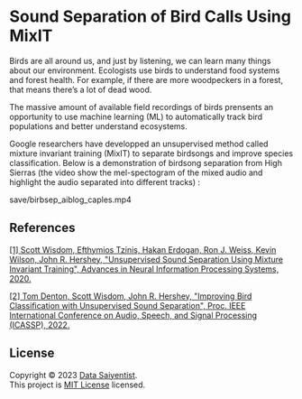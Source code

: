 # Sound Separation of Bird Calls Using MixIT

Birds are all around us, and just by listening, we can learn many things about our environment. Ecologists use birds to understand food systems and forest health. For example, if there are more woodpeckers in a forest, that means there’s a lot of dead wood. 

The massive amount of available field recordings of birds prensents an opportunity to use machine learning (ML) to automatically track bird populations and better understand ecosystems.

Google researchers have developped an unsupervised method called mixture invariant training (MixIT) to separate birdsongs and improve species classification. Below is a demonstration of birdsong separation from High Sierras (the video show the mel-spectogram of the mixed audio and highlight the audio separated into different tracks) :

save/birbsep_aiblog_caples.mp4

## References

<a href="https://arxiv.org/pdf/2006.12701.pdf">[1] Scott Wisdom, Efthymios Tzinis, Hakan Erdogan, Ron J. Weiss, Kevin Wilson, John R. Hershey, "Unsupervised Sound Separation Using Mixture Invariant Training", Advances in Neural Information Processing Systems, 2020.</a>

<a href="https://arxiv.org/pdf/2110.03209.pdf">[2] Tom Denton, Scott Wisdom, John R. Hershey, "Improving Bird Classification with Unsupervised Sound Separation", Proc. IEEE International Conference on Audio, Speech, and Signal Processing (ICASSP), 2022.</a>

## License

Copyright © 2023 [Data Saiyentist](https://github.com/DataSaiyentist). <br />
This project is [MIT License](https://github.com/DataSaiyentist/Birdsong_separation/blob/main/LICENSE) licensed.